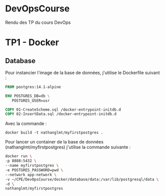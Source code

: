 # DevOpsCourse
Rendu des TP du cours DevOps


# TP1 - Docker
## Database

Pour instancier l'image de la base de données, j'utilise le Dockerfile suivant : 
``` Dockerfile
FROM postgres:14.1-alpine

ENV POSTGRES_DB=db \
   POSTGRES_USER=usr

COPY 01-CreateScheme.sql /docker-entrypoint-initdb.d
COPY 02-InsertData.sql /docker-entrypoint-initdb.d
```
Avec la commande : 
```
docker build -t nathanglmt/myfirstpostgres .
```
Pour lancer un container de la base de données (nathanglmt/myfirstpostgres) j'utilise la commande suivante : 
``` bash
docker run \
-p 8888:5432 \
--name myfirstpostgres \
-e POSTGRES_PASSWORD=pwd \
--network app-network \
-v ~/CPE/DevOpsCourse/docker/database/data:/var/lib/postgresql/data \
-d \
nathanglmt/myfirstpostgres
```
